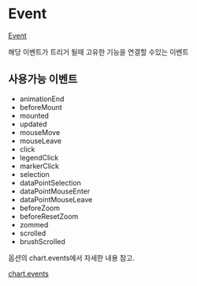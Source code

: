 # Event

[Event](https://apexcharts.com/docs/events/)

해당 이벤트가 트리거 될때 고유한 기능을 연결할 수있는 이벤트

## 사용가능 이벤트

* animationEnd
* beforeMount
* mounted
* updated
* mouseMove
* mouseLeave
* click
* legendClick
* markerClick
* selection
* dataPointSelection
* dataPointMouseEnter
* dataPointMouseLeave
* beforeZoom
* beforeResetZoom
* zommed
* scrolled
* brushScrolled



옵션의 chart.events에서 자세한 내용 참고.

[chart.events](https://apexcharts.com/docs/options/chart/events/)